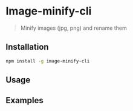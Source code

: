 # Image-minify-cli

> Minify images (jpg, png) and rename them


## Installation

```bash
npm install -g image-minify-cli
```

## Usage

## Examples

